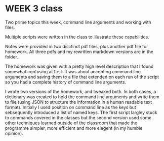 # WEEK 3 class

Two prime topics this week, command line arguments and working with files.

Multiple scripts were written in the class to illustrate these capabilities.

Notes were provided in two disctinct pdf files, plus another pdf file for
homework. All three pdfs and my rewritten markdown versions are in the folder.

The homework was given with a pretty high level description that I found
somewhat confusing at first. It was about accepting command line arguments and
saving them to a file that extended on each run of the script so you had a
complete history of command line arguments.

I wrote two versions of the homework, and tweaked both. In both cases, a
dictionary was created to hold the command line arguments and write them to
file (using JSON to structure the information in a human readable text format).
Initially I used position on command line as the keys but sebsequently
introduced a list of named keys. The first script largley stuck to commands
covered in the classes but the second version used some other techniques
learned outside of the classroom that made the programme simpler, more
efficient and more elegent (in my humble opinion).
